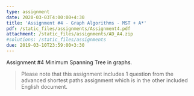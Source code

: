 ```yaml
---
type: assignment
date: 2020-03-03T4:00:00+4:30
title: 'Assignment #4 - Graph Algorithms - MST + A*'
pdf: /static_files/assignments/Assignment4.pdf
attachment: /static_files/assignments/AD_A4.zip
#solutions: /static_files/assignments
due: 2019-03-10T23:59:00+3:30
---
```

Assignment #4 Minimum Spanning Tree in graphs.
> Please note that this assignment includes 1 question from the advanced shortest paths assignment which is in the other included English document.